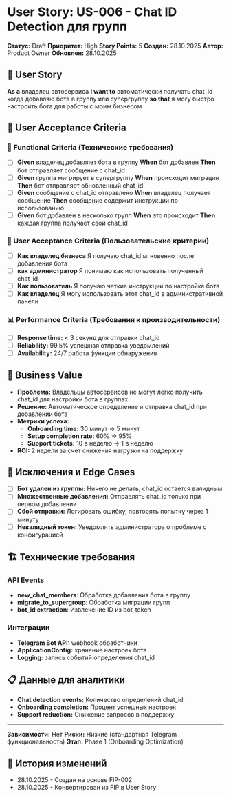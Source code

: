 # User Story: US-006 - Chat ID Detection для групп

**Статус:** Draft
**Приоритет:** High
**Story Points:** 5
**Создан:** 28.10.2025
**Автор:** Product Owner
**Обновлен:** 28.10.2025

## 📝 User Story
**As a** владелец автосервиса **I want to** автоматически получать chat_id когда добавляю бота в группу или супергруппу **so that** я могу быстро настроить бота для работы с моим бизнесом

## 👥 User Acceptance Criteria

### 🤖 Functional Criteria (Технические требования)
- [ ] **Given** владелец добавляет бота в группу **When** бот добавлен **Then** бот отправляет сообщение с chat_id
- [ ] **Given** группа мигрирует в супергруппу **When** происходит миграция **Then** бот отправляет обновленный chat_id
- [ ] **Given** сообщение с chat_id отправлено **When** владелец получает сообщение **Then** сообщение содержит инструкции по использованию
- [ ] **Given** бот добавлен в несколько групп **When** это происходит **Then** каждая группа получает свой chat_id

### 👥 User Acceptance Criteria (Пользовательские критерии)
- [ ] **Как владелец бизнеса** Я получаю chat_id мгновенно после добавления бота
- [ ] **как администратор** Я понимаю как использовать полученный chat_id
- [ ] **Как пользователь** Я получаю четкие инструкции по настройке бота
- [ ] **Как владелец** Я могу использовать этот chat_id в административной панели

### 📊 Performance Criteria (Требования к производительности)
- [ ] **Response time:** < 3 секунд для отправки chat_id
- [ ] **Reliability:** 99.5% успешная отправка уведомлений
- [ ] **Availability:** 24/7 работа функции обнаружения

## 🎯 Business Value
- **Проблема:** Владельцы автосервисов не могут легко получить chat_id для настройки бота в группах
- **Решение:** Автоматическое определение и отправка chat_id при добавлении бота
- **Метрики успеха:**
  - **Onboarding time:** 30 минут → 5 минут
  - **Setup completion rate:** 60% → 95%
  - **Support tickets:** 10 в неделю → 1 в неделю
- **ROI:** 2 недели за счет снижения нагрузки на поддержку

## 🚫 Исключения и Edge Cases
- [ ] **Бот удален из группы:** Ничего не делать, chat_id остается валидным
- [ ] **Множественные добавления:** Отправлять chat_id только при первом добавлении
- [ ] **Сбой отправки:** Логировать ошибку, повторять попытку через 1 минуту
- [ ] **Невалидный токен:** Уведомлять администратора о проблеме с конфигурацией

## 🏗️ Технические требования

### API Events
- **new_chat_members**: Обработка добавления бота в группу
- **migrate_to_supergroup**: Обработка миграции групп
- **bot_id extraction**: Извлечение ID из bot_token

### Интеграции
- **Telegram Bot API:** webhook обработчики
- **ApplicationConfig:** хранение настроек бота
- **Logging:** запись событий определения chat_id

## 📋 Данные для аналитики
- **Chat detection events:** Количество определений chat_id
- **Onboarding completion:** Процент успешных настроек
- **Support reduction:** Снижение запросов в поддержку

---

**Зависимости:** Нет
**Риски:** Низкие (стандартная Telegram функциональность)
**Этап:** Phase 1 (Onboarding Optimization)

## 🔄 История изменений
- 28.10.2025 - Создан на основе FIP-002
- 28.10.2025 - Конвертирован из FIP в User Story